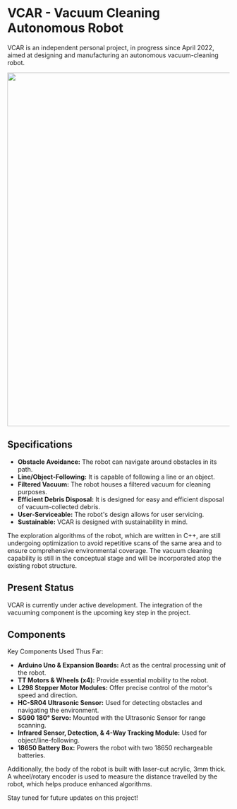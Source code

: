 # VCAR - Vacuum Cleaning Autonomous Robot

VCAR is an independent personal project, in progress since April 2022, aimed at designing and manufacturing an autonomous vacuum-cleaning robot.

<img src="https://github.com/mafazsyed/VCAR-Algorithms/assets/120568449/d93e681b-dd87-42d7-aea5-2a57d83b800d" width="800">

## Specifications

- **Obstacle Avoidance:** The robot can navigate around obstacles in its path.
- **Line/Object-Following:** It is capable of following a line or an object.
- **Filtered Vacuum:** The robot houses a filtered vacuum for cleaning purposes.
- **Efficient Debris Disposal:** It is designed for easy and efficient disposal of vacuum-collected debris.
- **User-Serviceable:** The robot's design allows for user servicing.
- **Sustainable:** VCAR is designed with sustainability in mind.

The exploration algorithms of the robot, which are written in C++, are still undergoing optimization to avoid repetitive scans of the same area and to ensure comprehensive environmental coverage. The vacuum cleaning capability is still in the conceptual stage and will be incorporated atop the existing robot structure. 

## Present Status

VCAR is currently under active development. The integration of the vacuuming component is the upcoming key step in the project.

## Components

Key Components Used Thus Far:

- **Arduino Uno & Expansion Boards:** Act as the central processing unit of the robot.
- **TT Motors & Wheels (x4):** Provide essential mobility to the robot.
- **L298 Stepper Motor Modules:** Offer precise control of the motor's speed and direction.
- **HC-SR04 Ultrasonic Sensor:** Used for detecting obstacles and navigating the environment.
- **SG90 180° Servo:** Mounted with the Ultrasonic Sensor for range scanning.
- **Infrared Sensor, Detection, & 4-Way Tracking Module:** Used for object/line-following.
- **18650 Battery Box:** Powers the robot with two 18650 rechargeable batteries.

Additionally, the body of the robot is built with laser-cut acrylic, 3mm thick. A wheel/rotary encoder is used to measure the distance travelled by the robot, which helps produce enhanced algorithms.

Stay tuned for future updates on this project!
